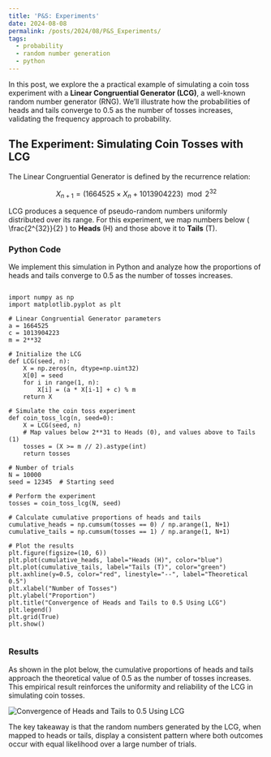 ```yaml
---
title: 'P&S: Experiments'
date: 2024-08-08
permalink: /posts/2024/08/P&S_Experiments/
tags:
  - probability
  - random number generation
  - python
---
```


In this post, we explore the a practical example of simulating a coin toss experiment with a **Linear Congruential Generator (LCG)**, a well-known random number generator (RNG). We’ll illustrate how the probabilities of heads and tails converge to 0.5 as the number of tosses increases, validating the frequency approach to probability.


## The Experiment: Simulating Coin Tosses with LCG

The Linear Congruential Generator is defined by the recurrence relation:

$$
X_{n+1} = (1664525 \times X_n + 1013904223) \mod 2^{32}
$$

LCG produces a sequence of pseudo-random numbers uniformly distributed over its range. For this experiment, we map numbers below \( \frac{2^{32}}{2} \) to **Heads** (H) and those above it to **Tails** (T). 

### Python Code

We implement this simulation in Python and analyze how the proportions of heads and tails converge to 0.5 as the number of tosses increases.







  <pre><code>
import numpy as np
import matplotlib.pyplot as plt

# Linear Congruential Generator parameters
a = 1664525
c = 1013904223
m = 2**32

# Initialize the LCG
def LCG(seed, n):
    X = np.zeros(n, dtype=np.uint32)
    X[0] = seed
    for i in range(1, n):
        X[i] = (a * X[i-1] + c) % m
    return X

# Simulate the coin toss experiment
def coin_toss_lcg(n, seed=0):
    X = LCG(seed, n)
    # Map values below 2**31 to Heads (0), and values above to Tails (1)
    tosses = (X >= m // 2).astype(int)
    return tosses

# Number of trials
N = 10000
seed = 12345  # Starting seed

# Perform the experiment
tosses = coin_toss_lcg(N, seed)

# Calculate cumulative proportions of heads and tails
cumulative_heads = np.cumsum(tosses == 0) / np.arange(1, N+1)
cumulative_tails = np.cumsum(tosses == 1) / np.arange(1, N+1)

# Plot the results
plt.figure(figsize=(10, 6))
plt.plot(cumulative_heads, label="Heads (H)", color="blue")
plt.plot(cumulative_tails, label="Tails (T)", color="green")
plt.axhline(y=0.5, color="red", linestyle="--", label="Theoretical 0.5")
plt.xlabel("Number of Tosses")
plt.ylabel("Proportion")
plt.title("Convergence of Heads and Tails to 0.5 Using LCG")
plt.legend()
plt.grid(True)
plt.show()
  </code></pre>

### Results

As shown in the plot below, the cumulative proportions of heads and tails approach the theoretical value of 0.5 as the number of tosses increases. This empirical result reinforces the uniformity and reliability of the LCG in simulating coin tosses.

![Convergence of Heads and Tails to 0.5 Using LCG](/images/coin.png)

The key takeaway is that the random numbers generated by the LCG, when mapped to heads or tails, display a consistent pattern where both outcomes occur with equal likelihood over a large number of trials.

